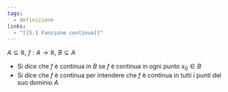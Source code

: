 ```yaml
---
tags:
  - definizione
links:
  - "[[5.1 Funzione continua]]"
---
```

$A \subseteq \mathbb{R}$, $f:A\to{\mathbb{R}}$, $B\subseteq A$
- Si dice che $f$ è continua in $B$ se $f$ è continua in ogni punto $x_0\in B$
- Si dice che $f$ è continua per intendere che $f$ è continua in tutti i punti del suo dominio $A$
